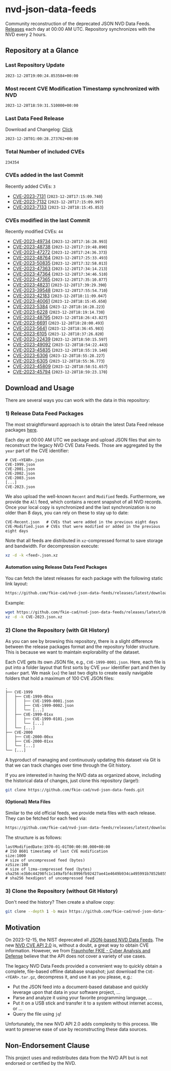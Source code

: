 # nvd-json-data-feeds

Community reconstruction of the deprecated JSON NVD Data Feeds. 
[Releases](https://github.com/fkie-cad/nvd-json-data-feeds/releases/latest) each day at 00:00 AM UTC.
Repository synchronizes with the NVD every 2 hours.

## Repository at a Glance

### Last Repository Update

```plain
2023-12-28T19:00:24.853584+00:00
```

### Most recent CVE Modification Timestamp synchronized with NVD

```plain
2023-12-28T18:59:31.510000+00:00
```

### Last Data Feed Release

Download and Changelog: [Click](https://github.com/fkie-cad/nvd-json-data-feeds/releases/latest)

```plain
2023-12-28T01:00:28.273762+00:00
```

### Total Number of included CVEs

```plain
234354
```

### CVEs added in the last Commit

Recently added CVEs: `3`

* [CVE-2023-7131](CVE-2023/CVE-2023-71xx/CVE-2023-7131.json) (`2023-12-28T17:15:09.740`)
* [CVE-2023-7132](CVE-2023/CVE-2023-71xx/CVE-2023-7132.json) (`2023-12-28T17:15:09.997`)
* [CVE-2023-7133](CVE-2023/CVE-2023-71xx/CVE-2023-7133.json) (`2023-12-28T18:15:45.853`)


### CVEs modified in the last Commit

Recently modified CVEs: `44`

* [CVE-2023-49734](CVE-2023/CVE-2023-497xx/CVE-2023-49734.json) (`2023-12-28T17:16:28.993`)
* [CVE-2023-48738](CVE-2023/CVE-2023-487xx/CVE-2023-48738.json) (`2023-12-28T17:19:48.890`)
* [CVE-2023-47272](CVE-2023/CVE-2023-472xx/CVE-2023-47272.json) (`2023-12-28T17:24:36.373`)
* [CVE-2023-48764](CVE-2023/CVE-2023-487xx/CVE-2023-48764.json) (`2023-12-28T17:25:33.493`)
* [CVE-2023-50835](CVE-2023/CVE-2023-508xx/CVE-2023-50835.json) (`2023-12-28T17:32:58.013`)
* [CVE-2023-47363](CVE-2023/CVE-2023-473xx/CVE-2023-47363.json) (`2023-12-28T17:34:14.213`)
* [CVE-2023-47364](CVE-2023/CVE-2023-473xx/CVE-2023-47364.json) (`2023-12-28T17:34:46.510`)
* [CVE-2023-47365](CVE-2023/CVE-2023-473xx/CVE-2023-47365.json) (`2023-12-28T17:35:10.877`)
* [CVE-2023-48231](CVE-2023/CVE-2023-482xx/CVE-2023-48231.json) (`2023-12-28T17:39:29.390`)
* [CVE-2023-39548](CVE-2023/CVE-2023-395xx/CVE-2023-39548.json) (`2023-12-28T17:55:54.710`)
* [CVE-2023-42183](CVE-2023/CVE-2023-421xx/CVE-2023-42183.json) (`2023-12-28T18:11:09.047`)
* [CVE-2023-40061](CVE-2023/CVE-2023-400xx/CVE-2023-40061.json) (`2023-12-28T18:15:45.650`)
* [CVE-2023-5384](CVE-2023/CVE-2023-53xx/CVE-2023-5384.json) (`2023-12-28T18:16:28.223`)
* [CVE-2023-6228](CVE-2023/CVE-2023-62xx/CVE-2023-6228.json) (`2023-12-28T18:19:14.730`)
* [CVE-2023-48795](CVE-2023/CVE-2023-487xx/CVE-2023-48795.json) (`2023-12-28T18:26:43.827`)
* [CVE-2023-6691](CVE-2023/CVE-2023-66xx/CVE-2023-6691.json) (`2023-12-28T18:28:00.493`)
* [CVE-2023-5641](CVE-2023/CVE-2023-56xx/CVE-2023-5641.json) (`2023-12-28T18:36:45.983`)
* [CVE-2023-6105](CVE-2023/CVE-2023-61xx/CVE-2023-6105.json) (`2023-12-28T18:37:26.820`)
* [CVE-2023-22439](CVE-2023/CVE-2023-224xx/CVE-2023-22439.json) (`2023-12-28T18:50:15.597`)
* [CVE-2023-49092](CVE-2023/CVE-2023-490xx/CVE-2023-49092.json) (`2023-12-28T18:54:22.443`)
* [CVE-2023-45835](CVE-2023/CVE-2023-458xx/CVE-2023-45835.json) (`2023-12-28T18:55:19.140`)
* [CVE-2023-6306](CVE-2023/CVE-2023-63xx/CVE-2023-6306.json) (`2023-12-28T18:55:28.227`)
* [CVE-2023-6305](CVE-2023/CVE-2023-63xx/CVE-2023-6305.json) (`2023-12-28T18:55:36.773`)
* [CVE-2023-45809](CVE-2023/CVE-2023-458xx/CVE-2023-45809.json) (`2023-12-28T18:58:51.657`)
* [CVE-2023-45794](CVE-2023/CVE-2023-457xx/CVE-2023-45794.json) (`2023-12-28T18:59:23.170`)


## Download and Usage

There are several ways you can work with the data in this repository:

### 1) Release Data Feed Packages

The most straightforward approach is to obtain the latest Data Feed release packages [here](https://github.com/fkie-cad/nvd-json-data-feeds/releases/latest).

Each day at 00:00 AM UTC we package and upload JSON files that aim to reconstruct the legacy NVD CVE Data Feeds.
Those are aggregated by the `year` part of the CVE identifier:

```
# CVE-<YEAR>.json
CVE-1999.json
CVE-2001.json
CVE-2002.json
CVE-2003.json
[...]
CVE-2023.json
```

We also upload the well-known `Recent` and `Modified` feeds.
Furthermore, we provide the `All` feed, which contains a recent snapshot of all NVD records.
Once your local copy is synchronized and the last synchronization is no older than 8 days, you can rely on these to stay up to date:

```plain
CVE-Recent.json   # CVEs that were added in the previous eight days
CVE-Modified.json # CVEs that were modified or added in the previous eight days
```

Note that all feeds are distributed in `xz`-compressed format to save storage and bandwidth.
For decompression execute:

```sh
xz -d -k <feed>.json.xz
```


#### Automation using Release Data Feed Packages

You can fetch the latest releases for each package with the following static link layout:

```sh
https://github.com/fkie-cad/nvd-json-data-feeds/releases/latest/download/CVE-<YEAR>.json.xz
```

Example:

```sh
wget https://github.com/fkie-cad/nvd-json-data-feeds/releases/latest/download/CVE-2023.json.xz
xz -d -k CVE-2023.json.xz
```



### 2) Clone the Repository (with Git History)

As you can see by browsing this repository, there is a slight difference between the release packages format and the repository folder structure.
This is because we want to maintain explorability of the dataset.

Each CVE gets its own JSON file, e.g., `CVE-1999-0001.json`.
Here, each file is put into a folder layout that first sorts by CVE `year` identifier part and then by `number` part.
We mask (`xx`) the last two digits to create easily navigable folders that hold a maximum of 100 CVE JSON files:

```plain
.
├── CVE-1999
│   ├── CVE-1999-00xx
│   │   ├── CVE-1999-0001.json
│   │   ├── CVE-1999-0002.json
│   │   └── [...]
│   ├── CVE-1999-01xx
│   │   ├── CVE-1999-0101.json
│   │   └── [...]
│   └── [...]
├── CVE-2000
│   ├── CVE-2000-00xx
│   ├── CVE-2000-01xx
│   └── [...]
└── [...]
```

A byproduct of managing and continuously updating this dataset via Git is that we can track changes over time through the Git history.

If you are interested in having the NVD data as organized above, including the historical data of changes, just clone this repository (large!):

```sh
git clone https://github.com/fkie-cad/nvd-json-data-feeds.git
```

#### (Optional) Meta Files

Similar to the old official feeds, we provide meta files with each release. They can be fetched for each feed via:

```sh
https://github.com/fkie-cad/nvd-json-data-feeds/releases/latest/download/CVE-<YEAR>.meta
```

The structure is as follows:

```plain
lastModifiedDate:1970-01-01T00:00:00.000+00:00                          # ISO 8601 timestamp of last CVE modification
size:1000                                                               # size of uncompressed feed (bytes)
xzSize:100                                                              # size of lzma-compressed feed (bytes)
sha256:e3b0c44298fc1c149afbf4c8996fb92427ae41e4649b934ca495991b7852b855 # sha256 hexdigest of uncompressed feed
```


### 3) Clone the Repository (without Git History)

Don't need the history? Then create a shallow copy:

```sh
git clone --depth 1 -b main https://github.com/fkie-cad/nvd-json-data-feeds.git
```

## Motivation

On 2023-12-15, the NIST deprecated all [JSON-based NVD Data Feeds](https://nvd.nist.gov/vuln/data-feeds#divRetirementBanner-1).
The new [NVD CVE API 2.0](https://nvd.nist.gov/developers/vulnerabilities) is, without a doubt, a great way to obtain CVE information.
However, we from [Fraunhofer FKIE - Cyber Analysis and Defense](https://www.fkie.fraunhofer.de/en/departments/cad.html) believe that the API does not cover a variety of use cases.

The legacy NVD Data Feeds provided a convenient way to quickly obtain a complete, file-based offline database snapshot; just download the `CVE-<YEAR>.tar.gz`, decompress it, and use it as you please, e.g.:

* Put the JSON feed into a document-based database and quickly leverage upon that data in your software project, ...
* Parse and analyze it using your favorite programming language, ...
* Put it on a USB stick and transfer it to a system without internet access, or ...
* Query the file using `jq`!

Unfortunately, the new NVD API 2.0 adds complexity to this process.
We want to preserve ease of use by reconstructing these data sources.

## Non-Endorsement Clause

This project uses and redistributes data from the NVD API but is not endorsed or certified by the NVD.
